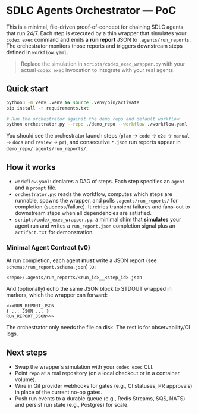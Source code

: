 
# SDLC Agents Orchestrator — PoC

This is a minimal, file-driven proof-of-concept for chaining SDLC agents that run 24/7.
Each step is executed by a thin wrapper that simulates your `codex exec` command and
emits a **run report** JSON to `.agents/run_reports`. The orchestrator monitors those
reports and triggers downstream steps defined in `workflow.yaml`.

> Replace the simulation in `scripts/codex_exec_wrapper.py` with your actual `codex exec`
> invocation to integrate with your real agents.

## Quick start

```bash
python3 -m venv .venv && source .venv/bin/activate
pip install -r requirements.txt

# Run the orchestrator against the demo repo and default workflow
python orchestrator.py --repo ./demo_repo --workflow ./workflow.yaml
```

You should see the orchestrator launch steps (`plan` → `code` → `e2e` → `manual` → `docs` and `review` → `pr`), and
consecutive `*.json` run reports appear in `demo_repo/.agents/run_reports/`.

## How it works

- `workflow.yaml`: declares a DAG of steps. Each step specifies an `agent` and a `prompt` file.
- `orchestrator.py`: reads the workflow, computes which steps are runnable, spawns the wrapper, and
  polls `.agents/run_reports/` for completion (success/failure). It retries transient failures
  and fans-out to downstream steps when all dependencies are satisfied.
- `scripts/codex_exec_wrapper.py`: a minimal shim that **simulates** your agent run and writes a
  `run_report.json` completion signal plus an `artifact.txt` for demonstration.

### Minimal Agent Contract (v0)

At run completion, each agent **must** write a JSON report (see `schemas/run_report.schema.json`) to:

```
<repo>/.agents/run_reports/<run_id>__<step_id>.json
```

And (optionally) echo the same JSON block to STDOUT wrapped in markers, which the wrapper can forward:

```
<<<RUN_REPORT_JSON
{ ... JSON ... }
RUN_REPORT_JSON>>>
```

The orchestrator only needs the file on disk. The rest is for observability/CI logs.

## Next steps

- Swap the wrapper’s simulation with your `codex exec` CLI.
- Point `repo` at a real repository (on a local checkout or in a container volume).
- Wire in Git provider webhooks for gates (e.g., CI statuses, PR approvals) in place of the current no-op gates.
- Push run events to a durable queue (e.g., Redis Streams, SQS, NATS) and persist run state (e.g., Postgres) for scale.
